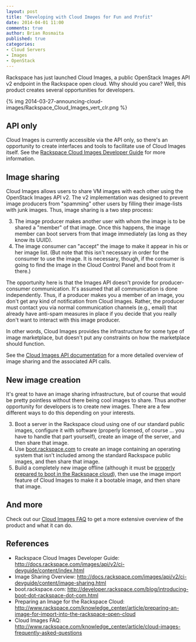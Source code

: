 ```yaml
---
layout: post
title: "Developing with Cloud Images for Fun and Profit"
date: 2014-04-01 11:00
comments: true
author: Brian Rosmaita
published: true
categories:
- Cloud Servers
- Images
- OpenStack
---
```


Rackspace has just launched Cloud Images, a public OpenStack Images
API v2 endpoint in the Rackspace open cloud.  Why should you care?
Well, this product creates several opportunities for developers.

<!-- more -->

{% img 2014-03-27-announcing-cloud-images/Rackspace_Cloud_Images_vert_clr.png %}

## API only

Cloud Images is currently accessible via the API only, so there's an
opportunity to create interfaces and tools to facilitate use of Cloud
Images itself.  See the [Rackspace Cloud Images Developer Guide](http://docs.rackspace.com/images/api/v2/ci-devguide/content/index.html)
for more information.

## Image sharing

Cloud Images allows users to share VM images with each other using the
OpenStack Images API v2.  The v2 implementation was designed to
prevent image producers from "spamming" other users by filling their
image-lists with junk images.  Thus, image sharing is a two step
process:

3. The image producer makes another user with whom the image is to be
shared a "member" of that image.  Once this happens, the image member
can boot servers from that image immediately (as long as they know its
UUID).
3. The image consumer can "accept" the image to make it appear in his
or her image list.  (But note that this isn't necessary in order for
the consumer to use the image.  It is necessary, though, if the
consumer is going to find the image in the Cloud Control Panel and
boot from it there.)

The opportunity here is that the Images API doesn't provide for
producer-consumer communication.  It's assumed that all communication
is done independently.  Thus, if a producer makes you a member of an
image, you don't get any kind of notification from Cloud Images.
Rather, the producer must contact you via normal communication
channels (e.g., email) that already have anti-spam measures in place
if you decide that you really don't want to interact with this image
producer.

In other words, Cloud Images provides the infrastructure for some type
of image marketplace, but doesn't put any constraints on how the
marketplace should function.

See the [Cloud Images API documentation](http://docs.rackspace.com/images/api/v2/ci-devguide/content/image-sharing.html) for a more detailed overview of
image sharing and the associated API calls.

## New image creation

It's great to have an image sharing infrastructure, but of course that
would be pretty pointless without there being cool images to share.
Thus another opportunity for developers is to create new images.
There are a few different ways to do this depending on your interests.

3. Boot a server in the Rackspace cloud using one of our standard
public images, configure it with software (properly licensed, of
course ... you have to handle that part yourself), create an image of
the server, and then share that image.
3. Use [boot.rackspace.com](http://developer.rackspace.com/blog/introducing-boot-dot-rackspace-dot-com.html) to create an image containing an
operating system that isn't included among the standard Rackspace
public images, and then share that image.
3. Build a completely new image offline (although it must be [properly
prepared to boot in the Rackspace cloud](http://www.rackspace.com/knowledge_center/article/preparing-an-image-for-import-into-the-rackspace-open-cloud)), then use the image
import feature of Cloud Images to make it a bootable image, and then
share that image.

## And more

Check out our [Cloud Images FAQ](http://www.rackspace.com/knowledge_center/article/cloud-images-frequently-asked-questions) to get a more extensive overview
of the product and what it can do.

## References

- Rackspace Cloud Images Developer Guide: http://docs.rackspace.com/images/api/v2/ci-devguide/content/index.html
- Image Sharing Overview: http://docs.rackspace.com/images/api/v2/ci-devguide/content/image-sharing.html
- boot.rackspace.com: http://developer.rackspace.com/blog/introducing-boot-dot-rackspace-dot-com.html
- Preparing an Image for the Rackspace Cloud: http://www.rackspace.com/knowledge_center/article/preparing-an-image-for-import-into-the-rackspace-open-cloud
- Cloud Images FAQ: http://www.rackspace.com/knowledge_center/article/cloud-images-frequently-asked-questions
